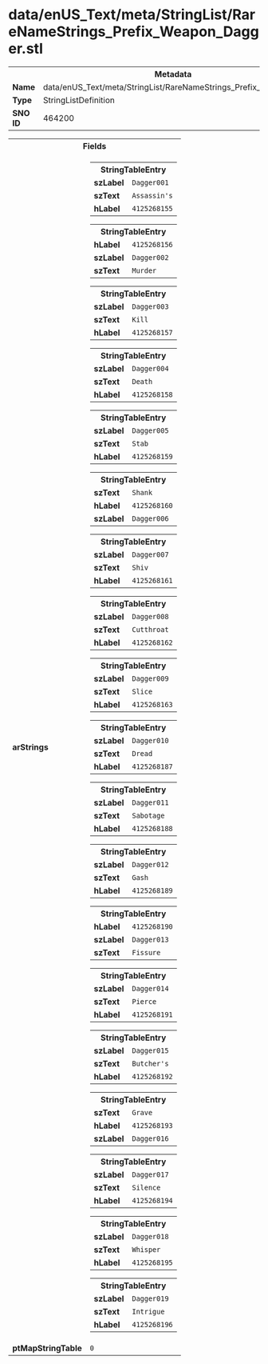 <h1>data/enUS_Text/meta/StringList/RareNameStrings_Prefix_Weapon_Dagger.stl</h1><table><tr><th colspan="100%">Metadata</th></tr><tr><td><b>Name</b></td><td>data/enUS_Text/meta/StringList/RareNameStrings_Prefix_Weapon_Dagger.stl</td></tr><tr><td><b>Type</b></td><td>StringListDefinition</td></tr><tr><td><b>SNO ID</b></td><td>464200</td></tr></table>

<table><tr><th colspan="100%">Fields</th></tr><tr><td><b>arStrings</b></td><td><table><tr><th colspan="100%">StringTableEntry</th></tr><tr><td><b>szLabel</b></td><td><code>Dagger001</code></td></tr><tr><td><b>szText</b></td><td><code>Assassin's</code></td></tr><tr><td><b>hLabel</b></td><td><code>4125268155</code></td></tr></table>


<table><tr><th colspan="100%">StringTableEntry</th></tr><tr><td><b>hLabel</b></td><td><code>4125268156</code></td></tr><tr><td><b>szLabel</b></td><td><code>Dagger002</code></td></tr><tr><td><b>szText</b></td><td><code>Murder</code></td></tr></table>


<table><tr><th colspan="100%">StringTableEntry</th></tr><tr><td><b>szLabel</b></td><td><code>Dagger003</code></td></tr><tr><td><b>szText</b></td><td><code>Kill</code></td></tr><tr><td><b>hLabel</b></td><td><code>4125268157</code></td></tr></table>


<table><tr><th colspan="100%">StringTableEntry</th></tr><tr><td><b>szLabel</b></td><td><code>Dagger004</code></td></tr><tr><td><b>szText</b></td><td><code>Death</code></td></tr><tr><td><b>hLabel</b></td><td><code>4125268158</code></td></tr></table>


<table><tr><th colspan="100%">StringTableEntry</th></tr><tr><td><b>szLabel</b></td><td><code>Dagger005</code></td></tr><tr><td><b>szText</b></td><td><code>Stab</code></td></tr><tr><td><b>hLabel</b></td><td><code>4125268159</code></td></tr></table>


<table><tr><th colspan="100%">StringTableEntry</th></tr><tr><td><b>szText</b></td><td><code>Shank</code></td></tr><tr><td><b>hLabel</b></td><td><code>4125268160</code></td></tr><tr><td><b>szLabel</b></td><td><code>Dagger006</code></td></tr></table>


<table><tr><th colspan="100%">StringTableEntry</th></tr><tr><td><b>szLabel</b></td><td><code>Dagger007</code></td></tr><tr><td><b>szText</b></td><td><code>Shiv</code></td></tr><tr><td><b>hLabel</b></td><td><code>4125268161</code></td></tr></table>


<table><tr><th colspan="100%">StringTableEntry</th></tr><tr><td><b>szLabel</b></td><td><code>Dagger008</code></td></tr><tr><td><b>szText</b></td><td><code>Cutthroat</code></td></tr><tr><td><b>hLabel</b></td><td><code>4125268162</code></td></tr></table>


<table><tr><th colspan="100%">StringTableEntry</th></tr><tr><td><b>szLabel</b></td><td><code>Dagger009</code></td></tr><tr><td><b>szText</b></td><td><code>Slice</code></td></tr><tr><td><b>hLabel</b></td><td><code>4125268163</code></td></tr></table>


<table><tr><th colspan="100%">StringTableEntry</th></tr><tr><td><b>szLabel</b></td><td><code>Dagger010</code></td></tr><tr><td><b>szText</b></td><td><code>Dread</code></td></tr><tr><td><b>hLabel</b></td><td><code>4125268187</code></td></tr></table>


<table><tr><th colspan="100%">StringTableEntry</th></tr><tr><td><b>szLabel</b></td><td><code>Dagger011</code></td></tr><tr><td><b>szText</b></td><td><code>Sabotage</code></td></tr><tr><td><b>hLabel</b></td><td><code>4125268188</code></td></tr></table>


<table><tr><th colspan="100%">StringTableEntry</th></tr><tr><td><b>szLabel</b></td><td><code>Dagger012</code></td></tr><tr><td><b>szText</b></td><td><code>Gash</code></td></tr><tr><td><b>hLabel</b></td><td><code>4125268189</code></td></tr></table>


<table><tr><th colspan="100%">StringTableEntry</th></tr><tr><td><b>hLabel</b></td><td><code>4125268190</code></td></tr><tr><td><b>szLabel</b></td><td><code>Dagger013</code></td></tr><tr><td><b>szText</b></td><td><code>Fissure</code></td></tr></table>


<table><tr><th colspan="100%">StringTableEntry</th></tr><tr><td><b>szLabel</b></td><td><code>Dagger014</code></td></tr><tr><td><b>szText</b></td><td><code>Pierce</code></td></tr><tr><td><b>hLabel</b></td><td><code>4125268191</code></td></tr></table>


<table><tr><th colspan="100%">StringTableEntry</th></tr><tr><td><b>szLabel</b></td><td><code>Dagger015</code></td></tr><tr><td><b>szText</b></td><td><code>Butcher's</code></td></tr><tr><td><b>hLabel</b></td><td><code>4125268192</code></td></tr></table>


<table><tr><th colspan="100%">StringTableEntry</th></tr><tr><td><b>szText</b></td><td><code>Grave</code></td></tr><tr><td><b>hLabel</b></td><td><code>4125268193</code></td></tr><tr><td><b>szLabel</b></td><td><code>Dagger016</code></td></tr></table>


<table><tr><th colspan="100%">StringTableEntry</th></tr><tr><td><b>szLabel</b></td><td><code>Dagger017</code></td></tr><tr><td><b>szText</b></td><td><code>Silence</code></td></tr><tr><td><b>hLabel</b></td><td><code>4125268194</code></td></tr></table>


<table><tr><th colspan="100%">StringTableEntry</th></tr><tr><td><b>szLabel</b></td><td><code>Dagger018</code></td></tr><tr><td><b>szText</b></td><td><code>Whisper</code></td></tr><tr><td><b>hLabel</b></td><td><code>4125268195</code></td></tr></table>


<table><tr><th colspan="100%">StringTableEntry</th></tr><tr><td><b>szLabel</b></td><td><code>Dagger019</code></td></tr><tr><td><b>szText</b></td><td><code>Intrigue</code></td></tr><tr><td><b>hLabel</b></td><td><code>4125268196</code></td></tr></table>


</td></tr><tr><td><b>ptMapStringTable</b></td><td><code>0</code></td></tr></table>

